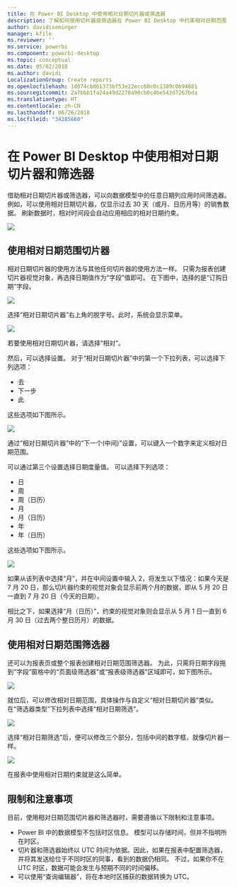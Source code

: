 ```yaml
---
title: 在 Power BI Desktop 中使用相对日期切片器或筛选器
description: 了解如何使用切片器或筛选器在 Power BI Desktop 中约束相对日期范围
author: davidiseminger
manager: kfile
ms.reviewer: ''
ms.service: powerbi
ms.component: powerbi-desktop
ms.topic: conceptual
ms.date: 05/02/2018
ms.author: davidi
LocalizationGroup: Create reports
ms.openlocfilehash: 1d074cbd61373bf53e22ecc60c0c1389c0b94881
ms.sourcegitcommit: 2a7bbb1fa24a49d2278a90cb0c4be543d7267bda
ms.translationtype: HT
ms.contentlocale: zh-CN
ms.lasthandoff: 06/26/2018
ms.locfileid: "34285660"
---
```

# <a name="use-a-relative-date-slicer-and-filter-in-power-bi-desktop"></a>在 Power BI Desktop 中使用相对日期切片器和筛选器
借助相对日期切片器或筛选器，可以向数据模型中的任意日期列应用时间筛选器。 例如，可以使用相对日期切片器，仅显示过去 30 天（或月、日历月等）的销售数据。 刷新数据时，相对时间段会自动应用相应的相对日期约束。

![](media/desktop-slicer-filter-date-range/relative-date-range-slicer-filter_01.png)

## <a name="using-the-relative-date-range-slicer"></a>使用相对日期范围切片器
相对日期切片器的使用方法与其他任何切片器的使用方法一样。 只需为报表创建切片器视觉对象，再选择日期值作为“字段”值即可。 在下图中，选择的是“订购日期”字段。

![](media/desktop-slicer-filter-date-range/relative-date-range-slicer-filter_02.png)

选择“相对日期切片器”右上角的脱字号。此时，系统会显示菜单。

![](media/desktop-slicer-filter-date-range/relative-date-range-slicer-filter_03.png)

若要使用相对日期切片器，请选择“相对”。

然后，可以选择设置。 对于“相对日期切片器”中的第一个下拉列表，可以选择下列选项：

* 去
* 下一步
* 此

这些选项如下图所示。

![](media/desktop-slicer-filter-date-range/relative-date-range-slicer-filter_04.png)

通过“相对日期切片器”中的“下一个(中间)”设置，可以键入一个数字来定义相对日期范围。

可以通过第三个设置选择日期度量值。 可以选择下列选项：

* 日
* 周
* 周（日历）
* 月
* 月（日历）
* 年
* 年（日历）

这些选项如下图所示。

![](media/desktop-slicer-filter-date-range/relative-date-range-slicer-filter_05.png)

如果从该列表中选择“月”，并在中间设置中输入 2，将发生以下情况：如果今天是 7 月 20 日，那么切片器约束的视觉对象会显示前两个月的数据，即从 5 月 20 日一直到 7 月 20 日（今天的日期）。

相比之下，如果选择“月（日历）”，约束的视觉对象则会显示从 5 月 1 日一直到 6 月 30 日（过去两个整日历月）的数据。

## <a name="using-the-relative-date-range-filter"></a>使用相对日期范围筛选器
还可以为报表页或整个报表创建相对日期范围筛选器。 为此，只需将日期字段拖到“字段”窗格中的“页面级筛选器”或“报表级筛选器”区域即可，如下图所示。

![](media/desktop-slicer-filter-date-range/relative-date-range-slicer-filter_06.png)

就位后，可以修改相对日期范围，具体操作与自定义“相对日期切片器”类似。 在“筛选器类型”下拉列表中选择“相对日期筛选”。

![](media/desktop-slicer-filter-date-range/relative-date-range-slicer-filter_07.png)

选择“相对日期筛选”后，便可以修改三个部分，包括中间的数字框，就像切片器一样。

![](media/desktop-slicer-filter-date-range/relative-date-range-slicer-filter_08.png)

在报表中使用相对日期约束就是这么简单。

## <a name="limitations-and-considerations"></a>限制和注意事项
目前，使用相对日期范围切片器和筛选器时，需要遵循以下限制和注意事项。

* Power BI 中的数据模型不包括时区信息。 模型可以存储时间，但并不指明所在时区。
* 切片器和筛选器始终以 UTC 时间为依据。因此，如果在报表中配置筛选器，并将其发送给位于不同时区的同事，看到的数据仍相同。 不过，如果你不在 UTC 时区，数据可能会发生与预期不同的时间偏移。
* 可以使用“查询编辑器”，将在本地时区捕获的数据转换为 UTC。

